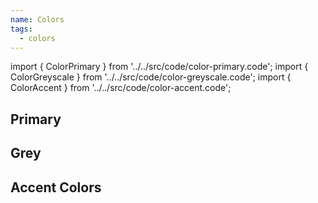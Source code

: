 ```yaml
---
name: Colors
tags:
  - colors
---
```


<!-- CODE IMPORTS -->

<!-- prettier-ignore -->
import { ColorPrimary } from '../../src/code/color-primary.code';
import { ColorGreyscale } from '../../src/code/color-greyscale.code';
import { ColorAccent } from '../../src/code/color-accent.code';

<!-- END CODE IMPORTS -->

<DocHeader props={props}/>

## Primary

<ThemeWrapper>
  <ColorPrimary />
</ThemeWrapper>

## Grey

<ThemeWrapper>
  <ColorGreyscale />
</ThemeWrapper>

## Accent Colors

<ThemeWrapper>
  <ColorAccent />
</ThemeWrapper>
